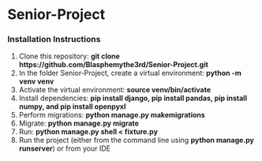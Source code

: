 # Senior-Project

<h3>Installation Instructions</h3>
  
  <ol>
  <li>Clone this repository: <b>git clone https://github.com/Blasphemythe3rd/Senior-Project.git</b> </li>
  <li>In the folder Senior-Project, create a virtual environment: <b>python -m venv venv</b> </li>
  <li>Activate the virtual environment:  <b>source venv/bin/activate</b></li>
  <li>Install dependencies:  <b>pip install django, pip install pandas, pip install numpy, and pip install openpyxl</b></li>
  <li>Perform migrations:  <b>python manage.py makemigrations</b></li> 
  <li>Migrate:  <b>python manage.py migrate</b></li>
  <li>Run:  <b>python manage.py shell < fixture.py</b></li>
  <li>Run the project (either from the command line using  <b>python manage.py runserver</b>) or from your IDE</li>
  
  </ol>
